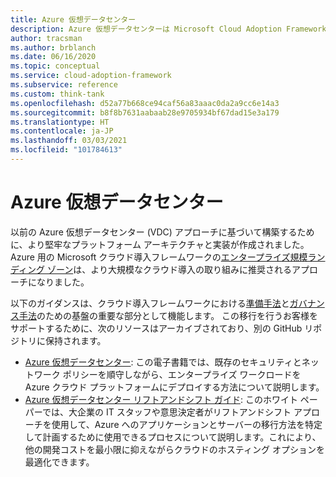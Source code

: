 ```yaml
---
title: Azure 仮想データセンター
description: Azure 仮想データセンターは Microsoft Cloud Adoption Framework for Azure になりました。 この移行をサポートするために利用できるリソースについて説明します。
author: tracsman
ms.author: brblanch
ms.date: 06/16/2020
ms.topic: conceptual
ms.service: cloud-adoption-framework
ms.subservice: reference
ms.custom: think-tank
ms.openlocfilehash: d52a77b668ce94caf56a83aaac0da2a9cc6e14a3
ms.sourcegitcommit: b8f8b7631aabaab28e9705934bf67dad15e3a179
ms.translationtype: HT
ms.contentlocale: ja-JP
ms.lasthandoff: 03/03/2021
ms.locfileid: "101784613"
---
```

<!-- docutune:ignore "Azure Virtual Datacenter" -->

# <a name="azure-virtual-datacenter"></a>Azure 仮想データセンター

以前の Azure 仮想データセンター (VDC) アプローチに基づいて構築するために、より堅牢なプラットフォーム アーキテクチャと実装が作成されました。 Azure 用の Microsoft クラウド導入フレームワークの[エンタープライズ規模ランディング ゾーン](../ready/enterprise-scale/index.md)は、より大規模なクラウド導入の取り組みに推奨されるアプローチになりました。

以下のガイダンスは、クラウド導入フレームワークにおける[準備手法](../ready/index.md)と[ガバナンス手法](../govern/index.md)のための基盤の重要な部分として機能します。 この移行を行うお客様をサポートするために、次のリソースはアーカイブされており、別の GitHub リポジトリに保持されます。

- [Azure 仮想データセンター](https://raw.githubusercontent.com/microsoft/CloudAdoptionFramework/master/archive/vdc/Azure_Virtual_Datacenter.pdf): この電子書籍では、既存のセキュリティとネットワーク ポリシーを順守しながら、エンタープライズ ワークロードを Azure クラウド プラットフォームにデプロイする方法について説明します。
- [Azure 仮想データセンター リフトアンドシフト ガイド](https://raw.githubusercontent.com/microsoft/CloudAdoptionFramework/master/archive/vdc/Azure_Virtual_Datacenter_Lift_and_Shift_Guide.pdf): このホワイト ペーパーでは、大企業の IT スタッフや意思決定者がリフトアンドシフト アプローチを使用して、Azure へのアプリケーションとサーバーの移行方法を特定して計画するために使用できるプロセスについて説明します。これにより、他の開発コストを最小限に抑えながらクラウドのホスティング オプションを最適化できます。
